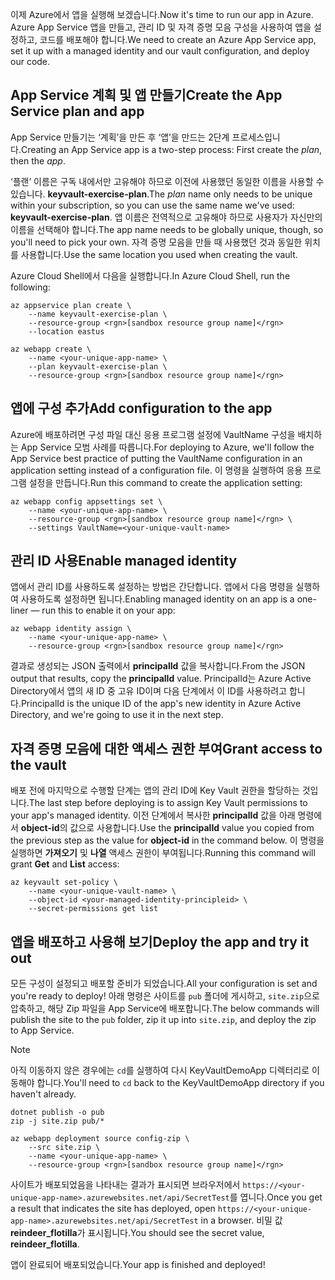 <span data-ttu-id="cf8ba-101">이제 Azure에서 앱을 실행해 보겠습니다.</span><span class="sxs-lookup"><span data-stu-id="cf8ba-101">Now it's time to run our app in Azure.</span></span> <span data-ttu-id="cf8ba-102">Azure App Service 앱을 만들고, 관리 ID 및 자격 증명 모음 구성을 사용하여 앱을 설정하고, 코드를 배포해야 합니다.</span><span class="sxs-lookup"><span data-stu-id="cf8ba-102">We need to create an Azure App Service app, set it up with a managed identity and our vault configuration, and deploy our code.</span></span>

## <a name="create-the-app-service-plan-and-app"></a><span data-ttu-id="cf8ba-103">App Service 계획 및 앱 만들기</span><span class="sxs-lookup"><span data-stu-id="cf8ba-103">Create the App Service plan and app</span></span>

<span data-ttu-id="cf8ba-104">App Service 만들기는 ‘계획’을 만든 후 ‘앱’을 만드는 2단계 프로세스입니다.</span><span class="sxs-lookup"><span data-stu-id="cf8ba-104">Creating an App Service app is a two-step process: First create the *plan*, then the *app*.</span></span>

<span data-ttu-id="cf8ba-105">‘플랜’ 이름은 구독 내에서만 고유해야 하므로 이전에 사용했던 동일한 이름을 사용할 수 있습니다. **keyvault-exercise-plan**.</span><span class="sxs-lookup"><span data-stu-id="cf8ba-105">The *plan* name only needs to be unique within your subscription, so you can use the same name we've used: **keyvault-exercise-plan**.</span></span> <span data-ttu-id="cf8ba-106">앱 이름은 전역적으로 고유해야 하므로 사용자가 자신만의 이름을 선택해야 합니다.</span><span class="sxs-lookup"><span data-stu-id="cf8ba-106">The app name needs to be globally unique, though, so you'll need to pick your own.</span></span> <span data-ttu-id="cf8ba-107">자격 증명 모음을 만들 때 사용했던 것과 동일한 위치를 사용합니다.</span><span class="sxs-lookup"><span data-stu-id="cf8ba-107">Use the same location you used when creating the vault.</span></span>

<span data-ttu-id="cf8ba-108">Azure Cloud Shell에서 다음을 실행합니다.</span><span class="sxs-lookup"><span data-stu-id="cf8ba-108">In Azure Cloud Shell, run the following:</span></span>

```azurecli
az appservice plan create \
    --name keyvault-exercise-plan \
    --resource-group <rgn>[sandbox resource group name]</rgn>
    --location eastus

az webapp create \
    --name <your-unique-app-name> \
    --plan keyvault-exercise-plan \
    --resource-group <rgn>[sandbox resource group name]</rgn>
```

## <a name="add-configuration-to-the-app"></a><span data-ttu-id="cf8ba-109">앱에 구성 추가</span><span class="sxs-lookup"><span data-stu-id="cf8ba-109">Add configuration to the app</span></span>

<span data-ttu-id="cf8ba-110">Azure에 배포하려면 구성 파일 대신 응용 프로그램 설정에 VaultName 구성을 배치하는 App Service 모범 사례를 따릅니다.</span><span class="sxs-lookup"><span data-stu-id="cf8ba-110">For deploying to Azure, we'll follow the App Service best practice of putting the VaultName configuration in an application setting instead of a configuration file.</span></span> <span data-ttu-id="cf8ba-111">이 명령을 실행하여 응용 프로그램 설정을 만듭니다.</span><span class="sxs-lookup"><span data-stu-id="cf8ba-111">Run this command to create the application setting:</span></span>

```azurecli
az webapp config appsettings set \
    --name <your-unique-app-name> \
    --resource-group <rgn>[sandbox resource group name]</rgn> \
    --settings VaultName=<your-unique-vault-name>
```

## <a name="enable-managed-identity"></a><span data-ttu-id="cf8ba-112">관리 ID 사용</span><span class="sxs-lookup"><span data-stu-id="cf8ba-112">Enable managed identity</span></span>

<span data-ttu-id="cf8ba-113">앱에서 관리 ID를 사용하도록 설정하는 방법은 간단합니다. 앱에서 다음 명령을 실행하여 사용하도록 설정하면 됩니다.</span><span class="sxs-lookup"><span data-stu-id="cf8ba-113">Enabling managed identity on an app is a one-liner &mdash; run this to enable it on your app:</span></span>

```azurecli
az webapp identity assign \
    --name <your-unique-app-name> \
    --resource-group <rgn>[sandbox resource group name]</rgn>
```

<span data-ttu-id="cf8ba-114">결과로 생성되는 JSON 출력에서 **principalId** 값을 복사합니다.</span><span class="sxs-lookup"><span data-stu-id="cf8ba-114">From the JSON output that results, copy the **principalId** value.</span></span> <span data-ttu-id="cf8ba-115">PrincipalId는 Azure Active Directory에서 앱의 새 ID 중 고유 ID이며 다음 단계에서 이 ID를 사용하려고 합니다.</span><span class="sxs-lookup"><span data-stu-id="cf8ba-115">PrincipalId is the unique ID of the app's new identity in Azure Active Directory, and we're going to use it in the next step.</span></span>

## <a name="grant-access-to-the-vault"></a><span data-ttu-id="cf8ba-116">자격 증명 모음에 대한 액세스 권한 부여</span><span class="sxs-lookup"><span data-stu-id="cf8ba-116">Grant access to the vault</span></span>

<span data-ttu-id="cf8ba-117">배포 전에 마지막으로 수행할 단계는 앱의 관리 ID에 Key Vault 권한을 할당하는 것입니다.</span><span class="sxs-lookup"><span data-stu-id="cf8ba-117">The last step before deploying is to assign Key Vault permissions to your app's managed identity.</span></span> <span data-ttu-id="cf8ba-118">이전 단계에서 복사한 **principalId** 값을 아래 명령에서 **object-id**의 값으로 사용합니다.</span><span class="sxs-lookup"><span data-stu-id="cf8ba-118">Use the **principalId** value you copied from the previous step as the value for **object-id** in the command below.</span></span> <span data-ttu-id="cf8ba-119">이 명령을 실행하면 **가져오기** 및 **나열** 액세스 권한이 부여됩니다.</span><span class="sxs-lookup"><span data-stu-id="cf8ba-119">Running this command will grant **Get** and **List** access:</span></span>

```azurecli
az keyvault set-policy \
    --name <your-unique-vault-name> \
    --object-id <your-managed-identity-principleid> \
    --secret-permissions get list
```

## <a name="deploy-the-app-and-try-it-out"></a><span data-ttu-id="cf8ba-120">앱을 배포하고 사용해 보기</span><span class="sxs-lookup"><span data-stu-id="cf8ba-120">Deploy the app and try it out</span></span>

<span data-ttu-id="cf8ba-121">모든 구성이 설정되고 배포할 준비가 되었습니다.</span><span class="sxs-lookup"><span data-stu-id="cf8ba-121">All your configuration is set and you're ready to deploy!</span></span> <span data-ttu-id="cf8ba-122">아래 명령은 사이트를 `pub` 폴더에 게시하고, `site.zip`으로 압축하고, 해당 Zip 파일을 App Service에 배포합니다.</span><span class="sxs-lookup"><span data-stu-id="cf8ba-122">The below commands will publish the site to the `pub` folder, zip it up into `site.zip`, and deploy the zip to App Service.</span></span>

> [!NOTE]
> <span data-ttu-id="cf8ba-123">아직 이동하지 않은 경우에는 `cd`를 실행하여 다시 KeyVaultDemoApp 디렉터리로 이동해야 합니다.</span><span class="sxs-lookup"><span data-stu-id="cf8ba-123">You'll need to `cd` back to the KeyVaultDemoApp directory if you haven't already.</span></span>

```azurecli
dotnet publish -o pub
zip -j site.zip pub/*

az webapp deployment source config-zip \
    --src site.zip \
    --name <your-unique-app-name> \
    --resource-group <rgn>[sandbox resource group name]</rgn>
```

<span data-ttu-id="cf8ba-124">사이트가 배포되었음을 나타내는 결과가 표시되면 브라우저에서 `https://<your-unique-app-name>.azurewebsites.net/api/SecretTest`를 엽니다.</span><span class="sxs-lookup"><span data-stu-id="cf8ba-124">Once you get a result that indicates the site has deployed, open `https://<your-unique-app-name>.azurewebsites.net/api/SecretTest` in a browser.</span></span> <span data-ttu-id="cf8ba-125">비밀 값 **reindeer_flotilla**가 표시됩니다.</span><span class="sxs-lookup"><span data-stu-id="cf8ba-125">You should see the secret value, **reindeer_flotilla**.</span></span>

<span data-ttu-id="cf8ba-126">앱이 완료되어 배포되었습니다.</span><span class="sxs-lookup"><span data-stu-id="cf8ba-126">Your app is finished and deployed!</span></span>